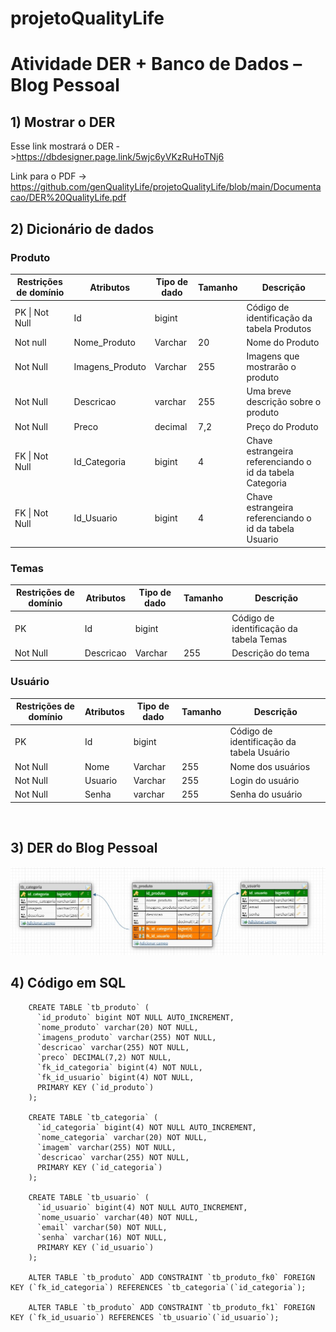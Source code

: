 # projetoQualityLife

# Atividade DER + Banco de Dados – Blog Pessoal

## 1) Mostrar o DER 

Esse link mostrará o DER ->https://dbdesigner.page.link/5wjc6yVKzRuHoTNj6

Link para o PDF -> https://github.com/genQualityLife/projetoQualityLife/blob/main/Documentacao/DER%20QualityLife.pdf

## 2) Dicionário de dados

<div>

### Produto
 
<table>
  <thead>
    <th> Restrições de domínio </th>
    <th> Atributos</th>
    <th> Tipo de dado</th>
    <th> Tamanho </th>
    <th> Descrição </th>
  </thead>
  <tbody>
    <tr>
      <td> PK | Not Null </td>
      <td> Id </td>
      <td> bigint </td>
      <td></td>
      <td> Código de identificação da tabela Produtos </td>
    <tr>
      <td> Not null </td>
      <td> Nome_Produto </td>
      <td> Varchar </td>
      <td> 20 </td>
      <td> Nome do Produto </td>
    </tr>
    <tr>
      <td> Not Null </td>
      <td> Imagens_Produto </td>
      <td> Varchar </td>
      <td> 255 </td>
      <td> Imagens que mostrarão o produto </td>
    </tr>
    <tr>
      <td> Not Null </td>
      <td> Descricao </td>
      <td> varchar </td>
      <td> 255 </td>
      <td> Uma breve descrição sobre o produto</td>
    </tr>
    <tr>
      <td> Not Null </td>
      <td> Preco </td>
      <td> decimal </td>
      <td> 7,2 </td>
      <td> Preço do Produto</td>
    </tr>
    <tr>
      <td>FK | Not Null</td>
      <td> Id_Categoria  </td>
      <td> bigint </td>
      <td> 4 </td>
      <td>Chave estrangeira referenciando o id da tabela Categoria </td>
    </tr>
    <tr>
      <td>FK | Not Null</td>
      <td> Id_Usuario </td>
      <td> bigint </td>
      <td> 4 </td>
      <td>Chave estrangeira referenciando o id da tabela Usuario</td>
    </tr>
  </tbody>
</table>

### Temas
<table>
  <thead>
    <th> Restrições de domínio </th>
    <th> Atributos</th>
    <th> Tipo de dado</th>
    <th> Tamanho </th>
    <th> Descrição </th>
  </thead>
  <tbody>
    <tr>
      <td>PK </td>
      <td> Id </td>
      <td> bigint</td>
      <td></td>
      <td>Código de identificação da tabela Temas</td>
    <tr>
      <td>Not Null</td>
      <td> Descricao </td>
      <td> Varchar </td>
      <td>255</td>
      <td> Descrição do tema </td>
    </tr>
  </tbody>
</table>

### Usuário
<table>
  <thead>
    <th> Restrições de domínio </th>
    <th> Atributos</th>
    <th> Tipo de dado</th>
    <th> Tamanho </th>
    <th> Descrição </th>
  </thead>
  <tbody>
    <tr>
      <td>PK</td>
      <td> Id </td>
      <td> bigint</td>
      <td></td>
      <td>Código de identificação da tabela Usuário</td>
    <tr>
      <td>Not Null</td>
      <td> Nome </td>
      <td> Varchar </td>
      <td>255</td>
      <td> Nome dos usuários</td>
    </tr>
    <tr>
      <td>Not Null</td>
      <td> Usuario </td>
      <td> Varchar </td>
      <td>255</td>
      <td> Login do usuário </td>
    </tr>
    <tr>
      <td>Not Null</td>
      <td> Senha </td>
      <td> varchar </td>
      <td>255</td>
      <td>Senha do usuário</td>
    </tr>
  </tbody>
</table>
</div>

<br>

## 3) DER do Blog Pessoal 

 
 <img src = "https://github.com/genQualityLife/projetoQualityLife/blob/main/Documentacao/DER%20QualityLife.jpeg"> </img>
      

## 4) Código em SQL 

        CREATE TABLE `tb_produto` (
          `id_produto` bigint NOT NULL AUTO_INCREMENT,
          `nome_produto` varchar(20) NOT NULL,
          `imagens_produto` varchar(255) NOT NULL,
          `descricao` varchar(255) NOT NULL,
          `preco` DECIMAL(7,2) NOT NULL,
          `fk_id_categoria` bigint(4) NOT NULL,
          `fk_id_usuario` bigint(4) NOT NULL,
          PRIMARY KEY (`id_produto`)
        );

        CREATE TABLE `tb_categoria` (
          `id_categoria` bigint(4) NOT NULL AUTO_INCREMENT,
          `nome_categoria` varchar(20) NOT NULL,
          `imagem` varchar(255) NOT NULL,
          `descricao` varchar(255) NOT NULL,
          PRIMARY KEY (`id_categoria`)
        );

        CREATE TABLE `tb_usuario` (
          `id_usuario` bigint(4) NOT NULL AUTO_INCREMENT,
          `nome_usuario` varchar(40) NOT NULL,
          `email` varchar(50) NOT NULL,
          `senha` varchar(16) NOT NULL,
          PRIMARY KEY (`id_usuario`)
        );

        ALTER TABLE `tb_produto` ADD CONSTRAINT `tb_produto_fk0` FOREIGN KEY (`fk_id_categoria`) REFERENCES `tb_categoria`(`id_categoria`);

        ALTER TABLE `tb_produto` ADD CONSTRAINT `tb_produto_fk1` FOREIGN KEY (`fk_id_usuario`) REFERENCES `tb_usuario`(`id_usuario`);








